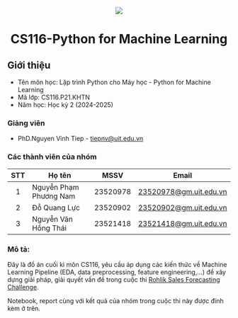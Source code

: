 <p align="center">
  <a href="https://www.uit.edu.vn/"><img src="https://www.uit.edu.vn/sites/vi/files/banner.png"></a>
<h1 align="center"><b>CS116-Python for Machine Learning</b></h1>

## Giới thiệu
* Tên môn học: Lập trình Python cho Máy học - Python for Machine Learning
* Mã lớp: CS116.P21.KHTN
* Năm học: Học kỳ 2 (2024-2025)

### Giảng viên
* PhD.Nguyen Vinh Tiep - tiepnv@uit.edu.vn

### Các thành viên của nhóm

| STT | Họ tên | MSSV | Email |
| :---: | --- | --- | ---  |
| 1 | Nguyễn Phạm Phương Nam | 23520978 | 23520978@gm.uit.edu.vn |
| 2 | Đỗ Quang Lực | 23520902 | 23520902@gm.uit.edu.vn |
| 3 | Nguyễn Văn Hồng Thái | 23521418 | 23521418@gm.uit.edu.vn |

### Mô tả: 
Đây là đồ án cuối kì môn CS116, yêu cầu áp dụng các kiến thức về Machine Learning Pipeline (EDA, data preprocessing, feature engineering,...) để xây dựng giải pháp, giải quyết vấn đề trong cuộc thi [Rohlik Sales Forecasting Challenge](https://www.kaggle.com/competitions/rohlik-sales-forecasting-challenge-v2).

Notebook, report cùng với kết quả của nhóm trong cuộc thi này được đính kèm ở trên. 
